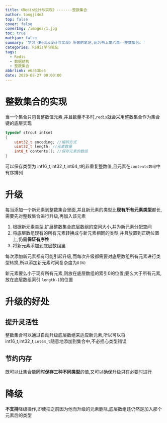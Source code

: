 ```yaml
---
title: 《Redis设计与实现》-------整数集合
author: tongji4m3
top: false
cover: false
coverImg: /images/1.jpg
toc: true
mathjax: false
summary: '学习《Redis设计与实现》所做的笔记,此为书上第六章--整数集合。'
categories: Redis学习笔记
tags:
  - Redis
  - 数据结构
  - 整数集合
abbrlink: e6a53be5
date: 2020-08-27 00:00:00
---
```


# 整数集合的实现

当一个集合只包含整数值元素,并且数量不多时,`redis`就会采用整数集合作为集合键的底层实现

```c
typedef strcut intset
{
	uint32_t encoding; //编码方式
	uint32_t length; //元素数量
	int8_t contents[]; //保存元素的数组
}
```

可以保存类型为 int16_t,int32_t,int64_t的非重复整数值,且元素在`contents数组`中有序排列

# 升级

每当添加一个新元素到整数集合里面,并且新元素的类型比**现有所有元素类型**都长,需要先对整数集合进行升级,再加入该元素

1. 根据新元素类型,扩展整数集合底层数组的空间大小,并为新元素分配空间
2. 将底层数组现有的所有元素转换成与新元素相同的类型,并且放置到正确位置上,仍需**保证有序性**
3. 将新元素添加到底层数组里

每次添加新元素都有可能引起升级,而每次升级都需要对底层数组所有元素进行类型转换,所以添加新元素时间复杂度为`O(N)`

新元素要么小于现有所有元素,则放在底层数组的索引0的位置;要么大于所有元素,放在底层数组索引 `length-1`的位置

# 升级的好处

## 提升灵活性

整数集合可以通过自动升级底层数组来适应新元素,所以可以将 int16_t,int32_t,`int64_t`随意地添加到集合中,不必担心类型错误

## 节约内存

既可以让集合能**同时保存三种不同类型**的值,又可以确保升级只在必要时进行



# 降级

**不支持**降级操作,即使把之前因为他而升级的元素删除,底层数组还仍然是加入那个元素后的类型